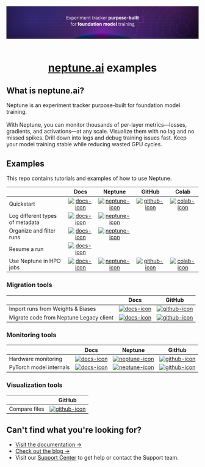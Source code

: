 <div align="center">
 <img src="https://raw.githubusercontent.com/neptune-ai/neptune-client/assets/readme/Github-cover-022025.png" width="1500" />
 &nbsp;
 <h1><a href="https://neptune.ai">neptune.ai</a> examples</h1>
</div>

## What is neptune.ai?

Neptune is an experiment tracker purpose-built for foundation model training.<br>
<br>
With Neptune, you can monitor thousands of per-layer metrics—losses, gradients, and activations—at any scale. Visualize them with no lag and no missed spikes. Drill down into logs and debug training issues fast. Keep your model training stable while reducing wasted GPU cycles.<br>

## Examples

This repo contains tutorials and examples of how to use Neptune.

|                                 |             Docs             |                 Neptune                 |             GitHub             |           Colab            |
| ------------------------------- | :--------------------------: | :-------------------------------------: | :----------------------------: | :------------------------: |
| Quickstart                      |  [![docs-icon]][quickstart]  |  [![neptune-icon]][quickstart-example]  | [![github-icon]][qs-notebook]  | [![colab-icon]][qs-colab]  |
| Log different types of metadata | [![docs-icon]][log-metadata] | [![neptune-icon]][log-metadata-example] |                                |                            |
| Organize and filter runs        |  [![docs-icon]][runs-table]  |  [![neptune-icon]][runs-table-example]  |                                |                            |
| Resume a run                    |  [![docs-icon]][resume-run]  |                                         |                                |                            |
| Use Neptune in HPO jobs         |     [![docs-icon]][hpo]      |     [![neptune-icon]][hpo-example]      | [![github-icon]][hpo-notebook] | [![colab-icon]][hpo-colab] |

### Migration tools

|                                         |            Docs             |               GitHub               |
| --------------------------------------- | :-------------------------: | :--------------------------------: |
| Import runs from Weights & Biases       | [![docs-icon]][from-wandb]  | [![github-icon]][from-wandb-code]  |
| Migrate code from Neptune Legacy client | [![docs-icon]][from-legacy] | [![github-icon]][from-legacy-code] |

### Monitoring tools

|                         |                  Docs                   |                      Neptune                       |                     GitHub                     |
| ----------------------- | :-------------------------------------: | :------------------------------------------------: | :--------------------------------------------: |
| Hardware monitoring     |   [![docs-icon]][hardware-monitoring]   |   [![neptune-icon]][hardware-monitoring-example]   |   [![github-icon]][hardware-monitoring-code]   |
| PyTorch model internals | [![docs-icon]][pytorch-model-internals] | [![neptune-icon]][pytorch-model-internals-example] | [![github-icon]][pytorch-model-internals-code] |

### Visualization tools

|               |                 GitHub                 |
| ------------- | :------------------------------------: |
| Compare files | [![github-icon]][file-comparison-code] |

## Can't find what you're looking for?

- [Visit the documentation &rarr;][docs]
- [Check out the blog &rarr;][blog]
- Visit our [Support Center](https://support.neptune.ai/) to get help or contact the Support team.

<!-- Internal -->

[from-wandb-code]: utils/migration_tools/from_wandb/
[from-legacy-code]: utils/migration_tools/from_legacy_neptune/
[hpo-notebook]: how-to-guides/hpo/notebooks/Neptune_HPO.ipynb
[hpo-colab]: https://colab.research.google.com/github/neptune-ai/scale-examples/blob/master/how-to-guides/hpo/notebooks/Neptune_HPO.ipynb
[pytorch-model-internals-code]: utils/monitoring_tools/pytorch_model_internals/
[file-comparison-code]: utils/visualization_tools/file_comparison_app/
[qs-notebook]: how-to-guides/quickstart/notebooks/neptune_quickstart.ipynb
[qs-colab]: https://colab.research.google.com/github/neptune-ai/scale-examples/blob/master/how-to-guides/quickstart/notebooks/neptune_quickstart.ipynb

<!-- External -->

[blog]: https://neptune.ai/blog
[docs]: https://docs.neptune.ai/
[from-legacy]: https://docs.neptune.ai/migration_neptune
[from-wandb]: https://docs.neptune.ai/migration_wandb
[hardware-monitoring]: https://docs.neptune.ai/hardware_monitoring
[hardware-monitoring-code]: utils/monitoring_tools/hardware_monitoring/
[hardware-monitoring-example]: https://scale.neptune.ai/o/examples/org/showcase/runs/details?viewId=9f113328-75aa-4c61-9aa8-5bbdffa90879&detailsTab=dashboard&dashboardId=9f11330c-e4ff-413a-9faa-9e10e5b3f7ee&runIdentificationKey=hardware_monitoring&type=experiment&experimentsOnly=true&runsLineage=FULL&lbViewUnpacked=true&sortBy=%5B%22sys%2Fcreation_time%22%5D&sortFieldType=%5B%22datetime%22%5D&sortFieldAggregationMode=%5B%22auto%22%5D&sortDirection=%5B%22descending%22%5D&suggestionsEnabled=false&query=&experimentOnly=true
[hpo]: https://docs.neptune.ai/hpo_tutorial
[hpo-example]: https://scale.neptune.ai/o/examples/org/hpo/runs/table?viewId=9d44261f-32a1-42e7-96ff-9b35edc4be66
[log-metadata]: https://docs.neptune.ai/log_metadata
[log-metadata-example]: https://scale.neptune.ai/o/examples/org/LLM-Pretraining/runs/details?viewId=9e6a41f4-69a5-4d9f-951c-b1304f2acf12&detailsTab=dashboard&dashboardId=9e6a5c4c-0c39-491f-9811-87eeb39a2603&runIdentificationKey=LLM-29&type=run&compare=uMlyIDUTmecveIHVma0eEB95Ei5xu8F_9qHOh0nynbtM
[pytorch-model-internals]: https://docs.neptune.ai/utility_scripts/torchwatcher
[pytorch-model-internals-example]: https://scale.neptune.ai/examples/showcase/runs/details?viewId=standard-view&detailsTab=dashboard&dashboardId=9f67bd03-4080-4d47-83b2-36836b03351c&runIdentificationKey=torch-watcher-example&type=experiment&experimentsOnly=true&runsLineage=FULL&lbViewUnpacked=true&sortBy=%5B%22sys%2Fcreation_time%22%5D&sortFieldType=%5B%22datetime%22%5D&sortFieldAggregationMode=%5B%22auto%22%5D&sortDirection=%5B%22descending%22%5D&experimentOnly=true
[quickstart]: https://docs.neptune.ai/quickstart
[quickstart-example]: https://scale.neptune.ai/examples/quickstart/reports/9ea26258-2aed-4441-9b58-bab619215f6f
[resume-run]: https://docs.neptune.ai/resume_run
[runs-table]: https://docs.neptune.ai/runs_table
[runs-table-example]: https://scale.neptune.ai/o/examples/org/LLM-Pretraining/runs/table?viewId=9e746462-f045-4ff2-9ac4-e41fa349b04d&detailsTab=dashboard&dash=table&type=run&compare=auto-5

<!-- Clickable icons -->

[docs-icon]: https://neptune.ai/wp-content/uploads/2023/06/file_icon.svg "Read the documentation"
[neptune-icon]: https://neptune.ai/wp-content/uploads/2023/01/Signet-svg-16x16-1.svg "See Neptune example"
[github-icon]: https://neptune.ai/wp-content/uploads/2023/06/Github-Monochrome-1.svg "See code on GitHub"
[colab-icon]: https://neptune.ai/wp-content/uploads/colab-icon.png "Open in Colab"
